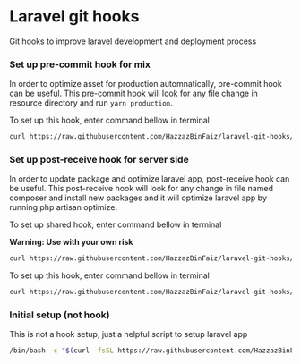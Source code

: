 # Laravel git hooks
Git hooks to improve laravel development and deployment process


### Set up pre-commit hook for mix
In order to optimize asset for production automnatically, pre-commit hook can be useful.
This pre-commit hook will look for any file change in resource directory and run `yarn production`.

To set up this hook, enter command bellow in terminal

```sh
curl https://raw.githubusercontent.com/HazzazBinFaiz/laravel-git-hooks/main/pre-commit > .git/hooks/pre-commit
```

### Set up post-receive hook for server side
In order to update package and optimize laravel app, post-receive hook can be useful.
This post-receive hook will look for any change in file named composer and install new packages
and it will optimize laravel app by running php artisan optimize.

To set up shared hook, enter command bellow in terminal

**Warning: Use with your own risk**

```sh
curl https://raw.githubusercontent.com/HazzazBinFaiz/laravel-git-hooks/main/post-receive-shared > .git/hooks/post-receive
```

To set up this hook, enter command bellow in terminal

```sh
curl https://raw.githubusercontent.com/HazzazBinFaiz/laravel-git-hooks/main/post-receive > .git/hooks/post-receive
```

### Initial setup (not hook)
This is not a hook setup, just a helpful script to setup laravel app

```sh
/bin/bash -c "$(curl -fsSL https://raw.githubusercontent.com/HazzazBinFaiz/laravel-git-hooks/main/initial_setup.sh)"
```
